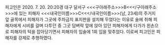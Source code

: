 피고인은 2020. 7. 20. 20:20경 대구 달서구 <<<구아래주소>>>B<<</구아래주소>>>에 있는 피해자 <<<내국인이름>>>C<<</내국인이름>>>(남, 23세)의 주거지 앞 골목에서 피해자가 그곳에 주차금지 표지판을 설치해 두었다는 이유로 술에 취해 피해자에게 시비를 걸며 다투던 중 그곳 담벼락 앞에 앉아 있던 피해자에게 다가가 왼손으로 피해자의 턱을 잡아당기면서 피해자의 입술에 1회 입을 맞추었다.
이로써 피고인은 피해자를 강제로 추행하였다.

